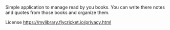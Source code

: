 Simple application to manage read by you books. You can write there notes and quotes from those books and organize them.

License https://mylibrary.flycricket.io/privacy.html
